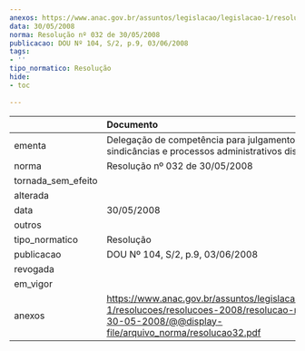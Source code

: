 ```yaml
---
anexos: https://www.anac.gov.br/assuntos/legislacao/legislacao-1/resolucoes/resolucoes-2008/resolucao-no-032-de-30-05-2008/@@display-file/arquivo_norma/resolucao32.pdf
data: 30/05/2008
norma: Resolução nº 032 de 30/05/2008
publicacao: DOU Nº 104, S/2, p.9, 03/06/2008
tags:
- ''
tipo_normatico: Resolução
hide: 
- toc 
 
---
```


|                    | Documento                                                                                                                                                       |
|:-------------------|:----------------------------------------------------------------------------------------------------------------------------------------------------------------|
| ementa             | Delegação de competência para julgamento de sindicâncias e processos administrativos disciplinares.                                                             |
| norma              | Resolução nº 032 de 30/05/2008                                                                                                                                  |
| tornada_sem_efeito |                                                                                                                                                                 |
| alterada           |                                                                                                                                                                 |
| data               | 30/05/2008                                                                                                                                                      |
| outros             |                                                                                                                                                                 |
| tipo_normatico     | Resolução                                                                                                                                                       |
| publicacao         | DOU Nº 104, S/2, p.9, 03/06/2008                                                                                                                                |
| revogada           |                                                                                                                                                                 |
| em_vigor           |                                                                                                                                                                 |
| anexos             | https://www.anac.gov.br/assuntos/legislacao/legislacao-1/resolucoes/resolucoes-2008/resolucao-no-032-de-30-05-2008/@@display-file/arquivo_norma/resolucao32.pdf |